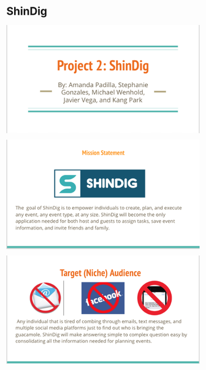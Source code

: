 # ShinDig 

![Title Slide](screenshots/Title.png)

![Mission Statement](screenshots/Mission.png)

![Audience](screenshots/Audience.png)


